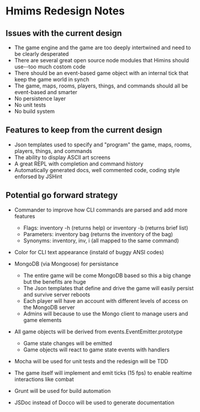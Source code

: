 # Hmims Redesign Notes

## Issues with the current design

* The game engine and the game are too deeply intertwined and need to be clearly desperated
* There are several great open source node modules that Himins should use--too much costom code
* There should be an event-based game object with an internal tick that keep the game world in synch
* The game, maps, rooms, players, things, and commands should all be event-based and smarter
* No persistence layer
* No unit tests
* No build system

## Features to keep from the current design

* Json templates used to specify and "program" the game, maps, rooms, players, things, and commands
* The ability to display ASCII art screens
* A great REPL with completion and command history
* Automatically generated docs, well commented code, coding style enforsed by JSHint

## Potential go forward strategy

* Commander to improve how CLI commands are parsed and add more features
  * Flags: inventory -h (returns help) or inventory -b (returns brief list)
  * Parameters: inventory bag (returns the inventory of the bag)
  * Synonyms: inventory, inv, i (all mapped to the same command)

* Color for CLI text appearance (instald of buggy ANSI codes)

* MongoDB (via Mongoose) for persistance
  * The entire game will be come MongoDB based so this a big change but the benefits are huge
  * The Json templates that define and drive the game will easily persist and survive server reboots
  * Each player will have an account with different levels of access on the MongoDB server
  * Admins will because to use the Mongo client to manage users and game elements

* All game objects will be derived from events.EventEmitter.prototype
  * Game state changes will be emitted
  * Game objects will react to game state events with handlers

* Mocha will be used for unit tests and the redesign will be TDD

* The game itself will implement and emit ticks (15 fps) to enable realtime interactions like combat

* Grunt will be used for build automation

* JSDoc instead of Docco will be used to generate documentation